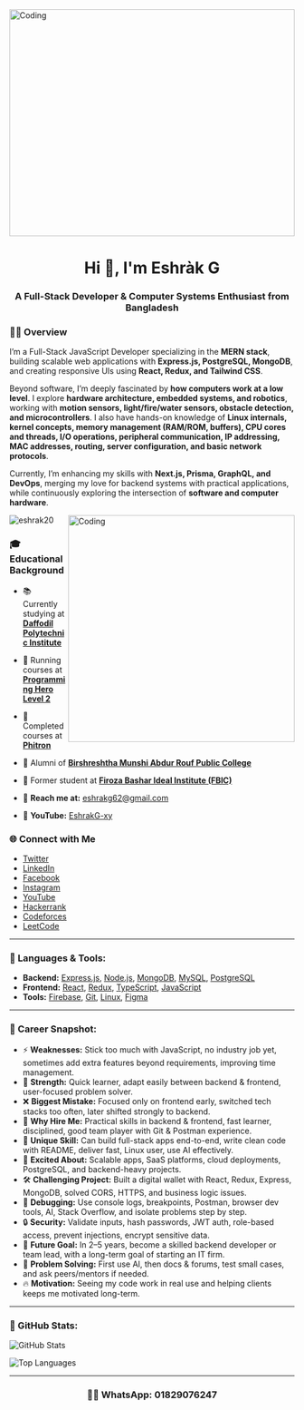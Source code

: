 <img align="center" alt="Coding" width="100%" height="400" src="https://i.ibb.co.com/j2bR9xC/Eshrak-G.gif">

<h1 align="center">Hi 👋, I'm Eshràk G</h1>
<h3 align="center">A Full-Stack Developer & Computer Systems Enthusiast from Bangladesh</h3>

### 👨‍🎓 Overview
I’m a Full-Stack JavaScript Developer specializing in the **MERN stack**, building scalable web applications with **Express.js, PostgreSQL, MongoDB**, and creating responsive UIs using **React, Redux, and Tailwind CSS**.  

Beyond software, I’m deeply fascinated by **how computers work at a low level**. I explore **hardware architecture, embedded systems, and robotics**, working with **motion sensors, light/fire/water sensors, obstacle detection, and microcontrollers**. I also have hands-on knowledge of **Linux internals, kernel concepts, memory management (RAM/ROM, buffers), CPU cores and threads, I/O operations, peripheral communication, IP addressing, MAC addresses, routing, server configuration, and basic network protocols**.  

Currently, I’m enhancing my skills with **Next.js, Prisma, GraphQL, and DevOps**, merging my love for backend systems with practical applications, while continuously exploring the intersection of **software and computer hardware**.  

<img align="right" alt="Coding" width="400" src="https://media0.giphy.com/media/v1.Y2lkPTc5MGI3NjExOHhldG9vMDZ1NWRuNnZhaDlsMXY5MmJpdmViY3J1b3JweTc1ZDFqeCZlcD12MV9naWZzX3NlYXJjaCZjdD1n/bGgsc5mWoryfgKBx1u/giphy.webp">

<p align="left"> <img src="https://komarev.com/ghpvc/?username=eshrak20&label=Profile%20views&color=0e75b6&style=flat" alt="eshrak20" /> </p>

### 🎓 Educational Background  
- 📚 Currently studying at **[Daffodil Polytechnic Institute](https://dpi.ac/)**  
- 📗 Running courses at **[Programming Hero Level 2](https://web.programming-hero.com/home/level2)**  
- 📘 Completed courses at **[Phitron](https://phitron.io/)**  
- 📙 Alumni of **[Birshreshtha Munshi Abdur Rouf Public College](https://www.abdurroufcollege.ac.bd/)**  
- 📕 Former student at **[Firoza Bashar Ideal Institute (FBIC)](https://fbic.edu.bd/)**  

- 📩 **Reach me at:** [eshrakg62@gmail.com](mailto:eshrakg62@gmail.com)  
- 🎥 **YouTube:** [EshrakG-xy](https://www.youtube.com/@EshrakG-xy)  

### 🌐 Connect with Me  
- [Twitter](https://twitter.com/eshrak_g46198)  
- [LinkedIn](https://linkedin.com/in/eshrak-g-2967a9278)  
- [Facebook](https://www.facebook.com/eshrakg62)  
- [Instagram](https://instagram.com/eshrakg62)  
- [YouTube](https://www.youtube.com/@EshrakG-xy)  
- [Hackerrank](https://www.hackerrank.com/eshrakg62)  
- [Codeforces](https://codeforces.com/profile/eshrak_2004)  
- [LeetCode](https://leetcode.com/eshrak_g)  

---

### 📌 Languages & Tools:
- **Backend:** [Express.js](https://expressjs.com), [Node.js](https://nodejs.org), [MongoDB](https://www.mongodb.com/), [MySQL](https://www.mysql.com/), [PostgreSQL](https://www.postgresql.org)  
- **Frontend:** [React](https://reactjs.org/), [Redux](https://redux.js.org), [TypeScript](https://www.typescriptlang.org/), [JavaScript](https://developer.mozilla.org/en-US/docs/Web/JavaScript)  
- **Tools:** [Firebase](https://firebase.google.com/), [Git](https://git-scm.com/), [Linux](https://www.linux.org/), [Figma](https://www.figma.com/)  

---

### 📌 Career Snapshot:
- ⚡ **Weaknesses:** Stick too much with JavaScript, no industry job yet, sometimes add extra features beyond requirements, improving time management.  
- 🌊 **Strength:** Quick learner, adapt easily between backend & frontend, user-focused problem solver.  
- ❌ **Biggest Mistake:** Focused only on frontend early, switched tech stacks too often, later shifted strongly to backend.  
- 💼 **Why Hire Me:** Practical skills in backend & frontend, fast learner, disciplined, good team player with Git & Postman experience.  
- 🌟 **Unique Skill:** Can build full-stack apps end-to-end, write clean code with README, deliver fast, Linux user, use AI effectively.  
- 🚀 **Excited About:** Scalable apps, SaaS platforms, cloud deployments, PostgreSQL, and backend-heavy projects.  
- 🛠️ **Challenging Project:** Built a digital wallet with React, Redux, Express, MongoDB, solved CORS, HTTPS, and business logic issues.  
- 🐞 **Debugging:** Use console logs, breakpoints, Postman, browser dev tools, AI, Stack Overflow, and isolate problems step by step.  
- 🔒 **Security:** Validate inputs, hash passwords, JWT auth, role-based access, prevent injections, encrypt sensitive data.  
- 🎯 **Future Goal:** In 2–5 years, become a skilled backend developer or team lead, with a long-term goal of starting an IT firm.  
- 🧩 **Problem Solving:** First use AI, then docs & forums, test small cases, and ask peers/mentors if needed.  
- 🔥 **Motivation:** Seeing my code work in real use and helping clients keeps me motivated long-term.  

---

### 📌 GitHub Stats:
<p>&nbsp;<img align="left" src="https://github-readme-stats.vercel.app/api?username=eshrak20&show_icons=true&locale=en&theme=dark" alt="GitHub Stats"/></p>  
<p><img align="center" src="https://github-readme-stats.vercel.app/api/top-langs?username=eshrak20&show_icons=true&locale=en&layout=compact&theme=dark" alt="Top Languages"/></p>  

---

<h3 align="center"> 🤙🏼 WhatsApp: 01829076247</h3>
